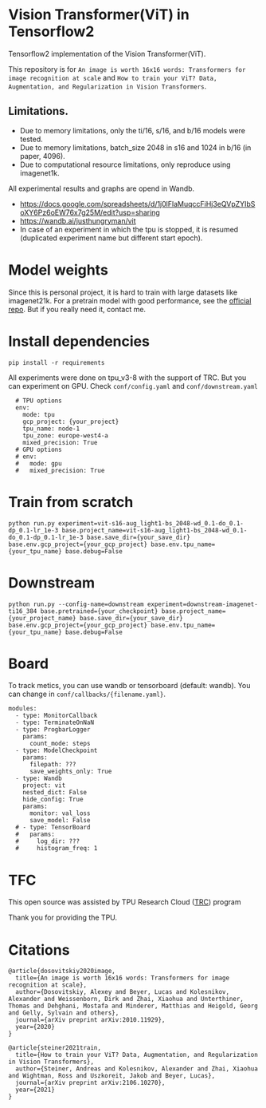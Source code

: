 # Vision Transformer(ViT) in Tensorflow2

Tensorflow2 implementation of the Vision Transformer(ViT).

This repository is for `An image is worth 16x16 words: Transformers for image recognition at scale`  and  `How to train your ViT? Data, Augmentation, and Regularization in Vision Transformers`.

## Limitations.
- Due to memory limitations, only the ti/16, s/16, and b/16 models were tested. 
- Due to memory limitations, batch_size 2048 in s16 and 1024 in b/16 (in paper, 4096).
- Due to computational resource limitations, only reproduce using imagenet1k.

All experimental results and graphs are opend in Wandb.
- https://docs.google.com/spreadsheets/d/1j0lFlaMuqccFiHj3eQVpZYIbSoXY6Pz6oEW76x7g25M/edit?usp=sharing
- https://wandb.ai/justhungryman/vit
- In case of an experiment in which the tpu is stopped, it is resumed (duplicated experiment name but different start epoch).

# Model weights

Since this is personal project, it is hard to train with large datasets like imagenet21k. For a pretrain model with good performance, see the [official repo](https://github.com/google-research/vision_transformer). But if you really need it, contact me.


# Install dependencies
```
pip install -r requirements
```

All experiments were done on tpu_v3-8 with the support of TRC. But you can experiment on GPU. Check `conf/config.yaml` and `conf/downstream.yaml` 

```
  # TPU options
  env:
    mode: tpu
    gcp_project: {your_project}
    tpu_name: node-1
    tpu_zone: europe-west4-a
    mixed_precision: True
  # GPU options
  # env:
  #   mode: gpu
  #   mixed_precision: True
```

# Train from scratch
```
python run.py experiment=vit-s16-aug_light1-bs_2048-wd_0.1-do_0.1-dp_0.1-lr_1e-3 base.project_name=vit-s16-aug_light1-bs_2048-wd_0.1-do_0.1-dp_0.1-lr_1e-3 base.save_dir={your_save_dir} base.env.gcp_project={your_gcp_project} base.env.tpu_name={your_tpu_name} base.debug=False
```

# Downstream
```
python run.py --config-name=downstream experiment=downstream-imagenet-ti16_384 base.pretrained={your_checkpoint} base.project_name={your_project_name} base.save_dir={your_save_dir} base.env.gcp_project={your_gcp_project} base.env.tpu_name={your_tpu_name} base.debug=False
```

# Board

To track metics, you can use wandb or tensorboard (default: wandb).
You can change in `conf/callbacks/{filename.yaml}`.
```
modules:
  - type: MonitorCallback
  - type: TerminateOnNaN
  - type: ProgbarLogger
    params:
      count_mode: steps
  - type: ModelCheckpoint
    params:
      filepath: ???
      save_weights_only: True
  - type: Wandb
    project: vit
    nested_dict: False
    hide_config: True
    params: 
      monitor: val_loss
      save_model: False
  # - type: TensorBoard
  #   params:
  #     log_dir: ???
  #     histogram_freq: 1
```


# TFC

This open source was assisted by TPU Research Cloud ([TRC](https://sites.research.google/trc/about/)) program  

Thank you for providing the TPU.

# Citations
```
@article{dosovitskiy2020image,
  title={An image is worth 16x16 words: Transformers for image recognition at scale},
  author={Dosovitskiy, Alexey and Beyer, Lucas and Kolesnikov, Alexander and Weissenborn, Dirk and Zhai, Xiaohua and Unterthiner, Thomas and Dehghani, Mostafa and Minderer, Matthias and Heigold, Georg and Gelly, Sylvain and others},
  journal={arXiv preprint arXiv:2010.11929},
  year={2020}
}
```

```
@article{steiner2021train,
  title={How to train your ViT? Data, Augmentation, and Regularization in Vision Transformers},
  author={Steiner, Andreas and Kolesnikov, Alexander and Zhai, Xiaohua and Wightman, Ross and Uszkoreit, Jakob and Beyer, Lucas},
  journal={arXiv preprint arXiv:2106.10270},
  year={2021}
}
```